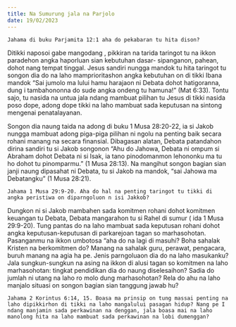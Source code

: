 ```yaml
---
title: Na Sumurung jala na Parjolo
date: 19/02/2023
---
```


`Jahama di buku Parjamita 12:1 aha do pekabaran tu hita dison?`

Ditikki naposoi gabe mangodang , pikkiran na tarida taringot tu na ikkon paradehon angka haporluan sian kebutuhan dasar- sipanganon, pahean, dohot nang tempat tinggal. Jesus sandiri nungga mandok tu hita taringot tu songon dia do na laho mamprioritashon angka kebutuhan on di tikki Ibana mandok “Sai jumolo ma lului hamu harajaon ni Debata dohot hatigoranna, dung i tambahononna do sude angka ondeng tu hamuna!” (Mat 6:33). Tontu sajo, tu nasida na untua jala ndang mambuat pilihan tu Jesus di tikki nasida poso dope, adong dope tikki na laho mambuat sada keputusan na sintong mengenai penatalayanan.

Songon dia naung taida na adong di buku 1 Musa 28:20-22, ia si Jakob nungga mambuat adong piga-piga pilihan ni ngolu na penting baik secara rohani manang na secara finansial. Dibagasan alatan, Debata patandahon dirina sandiri tu si Jakob songonon “Ahu do Jahowa, Debata ni ompum si Abraham dohot Debata ni si Isak, ia tano pinodomanmon lehononku ma tu ho dohot tu pinomparmu.” (1 Musa 28:13). Na mangihut songon bagian sian janji naung dipasahat ni Debata, tu si Jakob na mandok, “sai Jahowa ma Debatangku” (1 Musa 28:21).

`Jahama 1 Musa 29:9-20. Aha do hal na penting taringot tu tikki di angka peristiwa on diparngoluon n isi Jakkob?`

Dungkon ni si Jakob mambahen sada komitmen rohani dohot komitmen keuangan tu Debata, Debata mangarahon tu si Rahel di sumur ( ida 1 Musa 29:9-20). Tung pantas do na laho mambuat sada keputusan rohani dohot angka keputusan-keputusan di parkarejoan tagan so marhasohotan. Pasanganmu na ikkon umbotosa “aha do na lagi di masuhi? Boha sahalak Kristen na berkomitmen do? Manang na sahalak guru, perawat, pengacara, buruh manang na agia ha pe. Jenis parngoluaon dia do na laho masukanku? Jala sungkun-sungkun na asing na ikkon di alusi tagan so komitmen na laho marhasohotan: tingkat pendidikan dia do naung diselesaihon? Sadia do jumlah ni utang na laho ro molo dung marhasohotan? Rela do ahu na laho manjalo situasi on songon bagian sian tanggung jawab hu?

`Jahama 2 Korintus 6:14, 15. Boasa ma prinsip on tung massai penting na laho dipikkirhon di tikki na laho mangalului pasagan hidup? Nang pe I ndang manjamin sada perkawinan na denggan, jala boasa mai na laho manolong hita na laho mambuat sada perkawinan na lobi dumenggan?`